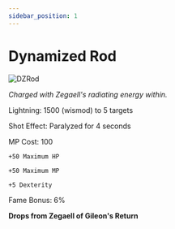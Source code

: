 ```yaml
---
sidebar_position: 1
---
```


# Dynamized Rod

![DZRod](https://vwiki.valorserver.com/api/item/picture/dynamized%20rod)

<i>Charged with Zegaell's radiating energy within.</i>

Lightning: 1500 (wismod) to 5 targets

Shot Effect: Paralyzed for 4 seconds

MP Cost: 100

    +50 Maximum HP
    
    +50 Maximum MP
    
    +5 Dexterity

Fame Bonus: 6%

**Drops from Zegaell of Gileon's Return**
